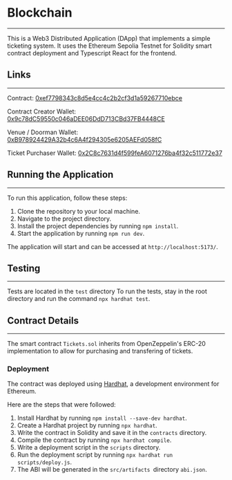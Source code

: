 # Blockchain
---

This is a Web3 Distributed Application (DApp) that implements a simple ticketing system. It uses the Ethereum Sepolia Testnet for Solidity smart contract deployment and Typescript React for the frontend.


## Links
---

Contract: [0xef7798343c8d5e4cc4c2b2cf3d1a59267710ebce](https://sepolia.etherscan.io/address/0xef7798343c8d5e4cc4c2b2cf3d1a59267710ebce)

Contract Creator Wallet: [0x9c78dC59550c046aDEE06DdD713CBd37FB4448CE](https://sepolia.etherscan.io/address/0x9c78dC59550c046aDEE06DdD713CBd37FB4448CE)

Venue / Doorman Wallet: [0xB978924429A32b4c6A4f294305e6205AEFd058fC](https://sepolia.etherscan.io/address/0xB978924429A32b4c6A4f294305e6205AEFd058fC)

Ticket Purchaser Wallet: [0x2C8c7631d4f599feA6071276ba4f32c511772e37](https://sepolia.etherscan.io/address/0x2C8c7631d4f599feA6071276ba4f32c511772e37)


## Running the Application
---

To run this application, follow these steps:

1. Clone the repository to your local machine.
2. Navigate to the project directory.
3. Install the project dependencies by running `npm install`.
4. Start the application by running `npm run dev`.

The application will start and can be accessed at `http://localhost:5173/`.


## Testing
---
Tests are located in the `test` directory
To run the tests, stay in the root directory and run the command `npx hardhat test`.


## Contract Details
---

The smart contract `Tickets.sol` inherits from OpenZeppelin's ERC-20 implementation to allow for purchasing and transfering of tickets. 

### Deployment
The contract was deployed using [Hardhat](https://hardhat.org/), a development environment for Ethereum. 

Here are the steps that were followed:

1. Install Hardhat by running `npm install --save-dev hardhat`.
2. Create a Hardhat project by running `npx hardhat`.
3. Write the contract in Solidity and save it in the `contracts` directory.
4. Compile the contract by running `npx hardhat compile`.
5. Write a deployment script in the `scripts` directory.
6. Run the deployment script by running `npx hardhat run scripts/deploy.js`.
7. The ABI will be generated in the  `src/artifacts `directory `abi.json`.